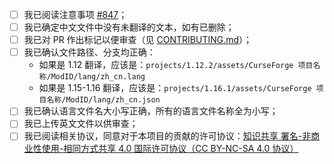 - [ ] 我已阅读注意事项 [#847](https://github.com/CFPAOrg/Minecraft-Mod-Language-Package/issues/847)；
- [ ] 我已确定中文文件中没有未翻译的文本，如有已删除；
- [ ] 我已对 PR 作出标记以便审查（见 [CONTRIBUTING.md](https://github.com/CFPAOrg/Minecraft-Mod-Language-Package/blob/main/CONTRIBUTING.md)）；
- [ ] 我已确认文件路径、分支均正确：
    - 如果是 1.12 翻译，应该是：`projects/1.12.2/assets/CurseForge 项目名称/ModID/lang/zh_cn.lang`
    - 如果是 1.15-1.16 翻译，应该是：`projects/1.16.1/assets/CurseForge 项目名称/ModID/lang/zh_cn.json`
- [ ] 我已确认语言文件名大小写正确，所有的语言文件名称全为小写；
- [ ] 我已上传英文文件以供审查；
- [ ] 我已阅读相关协议，同意对于本项目的贡献的许可协议：[知识共享 署名-非商业性使用-相同方式共享 4.0 国际许可协议（CC BY-NC-SA 4.0 协议）](https://github.com/CFPAOrg/Minecraft-Mod-Language-Package/blob/1.10.2/LICENSE)
